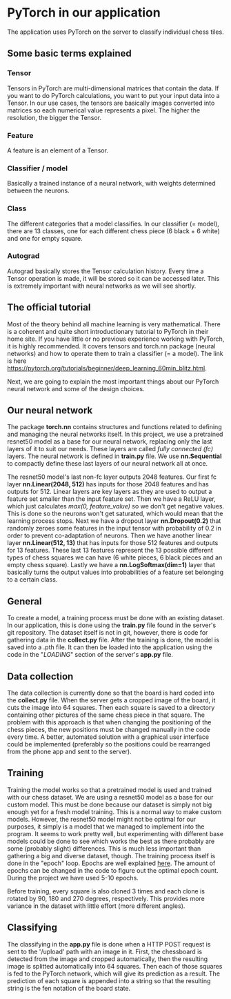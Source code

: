 # PyTorch in our application

The application uses PyTorch on the server to classify individual chess tiles.

## Some basic terms explained

### Tensor

Tensors in PyTorch are multi-dimensional matrices that contain the data. If you want to do PyTorch calculations, you want to put your input data into a Tensor. In our use cases, the tensors are basically images converted into matrices so each numerical value represents a pixel. The higher the resolution, the bigger the Tensor.

### Feature

A feature is an element of a Tensor.

### Classifier / model

Basically a trained instance of a neural network, with weights determined between the neurons.

### Class

The different categories that a model classifies. In our classifier (= model), there are 13 classes, one for each different chess piece (6 black + 6 white) and one for empty square.

### Autograd

Autograd basically stores the Tensor calculation history. Every time a Tensor operation is made, it will be stored so it can be accessed later. This is extremely important with neural networks as we will see shortly.

## The official tutorial

Most of the theory behind all machine learning is very mathematical. There is a coherent and quite short introductionary tutorial to PyTorch in their home site. If you have little or no previous experience working with PyTorch, it is highly recommended. It covers tensors and torch.nn package (neural networks) and how to operate them to train a classifier (= a model). The link is here https://pytorch.org/tutorials/beginner/deep_learning_60min_blitz.html.

Next, we are going to explain the most important things about our PyTorch neural network and some of the design choices.


## Our neural network

The package **torch.nn** contains structures and functions related to defining and managing the neural networks itself. In this project, we use a pretrained resnet50 model as a base for our neural network, replacing only the last layers of it to suit our needs. These layers are called *fully connected (fc)* layers. The neural network is defined in **train.py** file. We use **nn.Sequential** to compactly define these last layers of our neural network all at once.

The resnet50 model's last non-fc layer outputs 2048 features. Our first fc layer **nn.Linear(2048, 512)** has inputs for those 2048 features and has outputs for 512. Linear layers are key layers as they are used to output a feature set smaller than the input feature set. Then we have a ReLU layer, which just calculates *max(0, feature_value)* so we don't get negative values. This is done so the neurons won't get saturated, which would mean that the learning process stops. Next we have a dropout layer **nn.Dropout(0.2)** that randomly zeroes some features in the input tensor with probability of 0.2 in order to prevent co-adaptation of neurons. Then we have another linear layer **nn.Linear(512, 13)** that has inputs for those 512 features and outputs for 13 features. These last 13 features represent the 13 possible different types of chess squares we can have (6 white pieces, 6 black pieces and an empty chess square). Lastly we have a **nn.LogSoftmax(dim=1)** layer that basically turns the output values into probabilities of a feature set belonging to a certain class.

## General

 To create a model, a training process must be done with an existing dataset. In our application, this is done using the **train.py** file found in the server's git repository. The dataset itself is not in git, however, there is code for gathering data in the **collect.py** file. After the training is done, the model is saved into a .pth file. It can then be loaded into the application using the code in the "*LOADING*" section of the server's **app.py** file.

## Data collection

The data collection is currently done so that the board is hard coded into the **collect.py** file. When the server gets a cropped image of the board, it cuts the image into 64 squares. Then each square is saved to a directory containing other pictures of the same chess piece in that square. The problem with this approach is that when changing the positioning of the chess pieces, the new positions must be changed manually in the code every time. A better, automated solution with a graphical user interface could be implemented (preferably so the positions could be rearranged from the phone app and sent to the server).

## Training

Training the model works so that a pretrained model is used and trained with our chess dataset. We are using a resnet50 model as a base for our custom model. This must be done because our dataset is simply not big enough yet for a fresh model training. This is a normal way to make custom models. However, the resnet50 model might not be optimal for our purposes, it simply is a model that we managed to implement into the program. It seems to work pretty well, but experimenting with different base models could be done to see which works the best as there probably are some (probably slight) differences. This is much less important than gathering a big and diverse dataset, though. The training process itself is done in the "epoch" loop. Epochs are well explained [here](https://deepai.org/machine-learning-glossary-and-terms/epoch). The amount of epochs can be changed in the code to figure out the optimal epoch count. During the project we have used 5-10 epochs.

Before training, every square is also cloned 3 times and each clone is rotated by 90, 180 and 270 degrees, respectively. This provides more variance in the dataset with little effort (more different angles).

## Classifying

The classifying in the **app.py** file is done when a HTTP POST request is sent to the '/upload' path with an image in it. First, the chessboard is detected from the image and cropped automatically, then the resulting image is splitted automatically into 64 squares. Then each of those squares is fed to the PyTorch network, which will give its prediction as a result. The prediction of each square is appended into a string so that the resulting string is the fen notation of the board state.